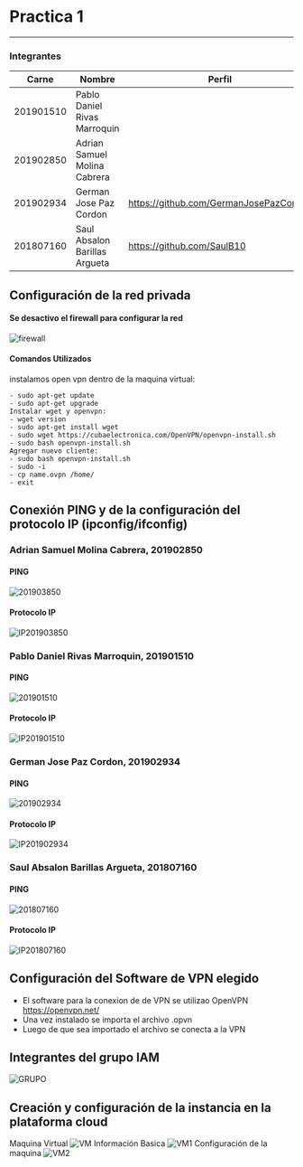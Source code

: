 # Practica 1
---------------
### Integrantes
|Carne | Nombre | Perfil
|-----|-----|-----|
|201901510| Pablo Daniel Rivas Marroquin|
|201902850 |Adrian Samuel Molina Cabrera| 
|201902934 |German Jose Paz Cordon| https://github.com/GermanJosePazCordon
|201807160 | Saul Absalon Barillas Argueta| https://github.com/SaulB10

## Configuración de la red privada
#### Se desactivo el firewall para configurar la red
![firewall](ImagenesGit/image.png "firewall")
#### Comandos Utilizados
instalamos open vpn dentro de la maquina virtual: 
```
- sudo apt-get update
- sudo apt-get upgrade
Instalar wget y openvpn:
- wget version 
- sudo apt-get install wget 
- sudo wget https://cubaelectronica.com/OpenVPN/openvpn-install.sh
- sudo bash openvpn-install.sh
Agregar nuevo cliente: 
- sudo bash openvpn-install.sh
- sudo -i
- cp name.ovpn /home/
- exit 
```
## Conexión PING y de la configuración del protocolo IP (ipconfig/ifconfig)

### Adrian Samuel Molina Cabrera, 201902850
#### PING
![201903850](ImagenesGit/ping201903850.png "PING")
#### Protocolo IP
![IP201903850](ImagenesGit/Ipconfig201903850.png "IP")
### Pablo Daniel Rivas Marroquin, 201901510
#### PING
![201901510](ImagenesGit/ping201901510.png "PING")
#### Protocolo IP
![IP201901510](ImagenesGit/Ipconfig201901510.png "IP")
### German Jose Paz Cordon, 201902934
#### PING
![201902934](ImagenesGit/ping201902934.png "PING")
#### Protocolo IP
![IP201902934](ImagenesGit/Ipconfig201902934.png "IP")
### Saul Absalon Barillas Argueta, 201807160
#### PING
![201807160](ImagenesGit/ping201807160.jpeg "PING")
#### Protocolo IP
![IP201807160](ImagenesGit/ipconfig201807160.jpeg "IP")

## Configuración del Software de VPN elegido
- El software para la conexion de de VPN se utilizao OpenVPN https://openvpn.net/
- Una vez instalado se importa el archivo .opvn
- Luego de que sea importado el archivo se conecta a la VPN

## Integrantes del grupo IAM
![GRUPO](ImagenesGit/AIM.png "IAM")
## Creación y configuración de la instancia en la plataforma cloud
Maquina Virtual
![VM](ImagenesGit/VM.png "VM")
Información Basica
![VM1](ImagenesGit/VM1.png "Informacion Basica")
Configuración de la maquina
![VM2](ImagenesGit/vm2.png "Configuracion de la Maquina")

